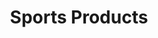 ---
ee_id: '118'
site: '1'
type: '2'
long_id: 2011-024 Sports Products
url: 2011-024-sports-products
title: Sports Products
year: '2011'
medium: Painted bronze, rubber, Oakley M-Frame lenses, and display unit
commission: 'Comissioned by Whitney Museum of American Art, New York, for Cory Arcangel:
  Pro Tools'
add_credit:
dims: 74 x 17.75 x 17.75 inches
pitch:
ps:
live_url:
related:
youtube:
imgs: sports-products-2011-024-full-database-AR.jpg
subheading:
year2: '2011'
download:
add_credits:
related_code:
layout: things-i-made
---
